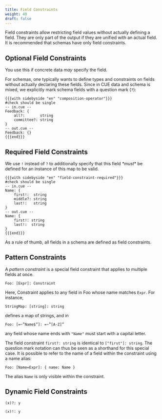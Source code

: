 ```yaml
---
title: Field Constraints
weight: 40
draft: false
---
```


Field constraints allow restricting field values without actually defining a
field.
They are only part of the output if they are unified with an actual field.
It is recommended that schemas have only field constraints.

## Optional Field Constraints

<!-- demonstrate that

- add constraints, without defining a field
- do not exist (cannot be referenced)
- errors are okay

-->

You use this if concrete data _may_ specify the field.

For schemas, one typically wants to define types and constraints on fields
without actually declaring these fields. Since in CUE data and schema is mixed,
we explicitly mark schema fields with a question mark (`?`):

```coq
{{{with sidebyside "en" "composition-operator"}}}
#check should be single
-- in.cue --
Feedback: {
	all?:       string
	committee?: string
}
-- out.cue --
Feedback: {}
{{{end}}}
```

## Required Field Constraints

We use `!` instead of `?` to additionally specify that this field _*must_* be
defined for an instance of this map to be valid.

```coq
{{{with sidebyside "en" "field-constraint-required"}}}
#check should be single
-- in.cue --
Name: {
	first!:  string
	middle?: string
	last!:   string
}
-- out.cue --
Name: {
    first!: string
    last!:  string
}
{{{end}}}
```

As a rule of thumb, all fields in a schema are defined as field constraints.

## Pattern Constraints

A <def>*pattern constraint</def>* is a special field constraint that applies to
multiple fields at once.

```coq
Foo: [Expr]: Constraint
```

Here, Constraint applies to any field in Foo whose name matches `Expr`. For
instance,

```coq
StringMap: [string]: string
```

defines a map of strings, and in

```coq
Foo: [=~”Name$”]: =~”[A-Z]”
```

any field whose name ends with `"Name"` must start with a capital letter.

The field constraint `first?: string` is identical to `["first"]: string`. The
question mark notation can thus be seen as a shorthand for this special case.
It is possible to refer to the name of a field within the constraint using a
name alias:

```coq
Foo: [Name=Expr]: { name: Name }
```

The alias `Name` is only visible within the constraint.

## Dynamic Field Constraints

```coq
(x)?: y

(x)!: y
```
